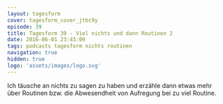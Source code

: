 ```yaml
---
layout: tagesform
cover: tagesform_cover_jtbc9y
episode: 39
title: Tagesform 39 - Viel nichts und dann Routinen 2
date: 2016-06-01 23:43:09
tags: podcasts tagesform nichts routinen
navigation: true
hidden: true
logo: 'assets/images/logo.svg'
---
```


Ich täusche an nichts zu sagen zu haben und erzähle
dann etwas mehr über Routinen bzw. die Abwesendheit
von Aufregung bei zu viel Routine.
